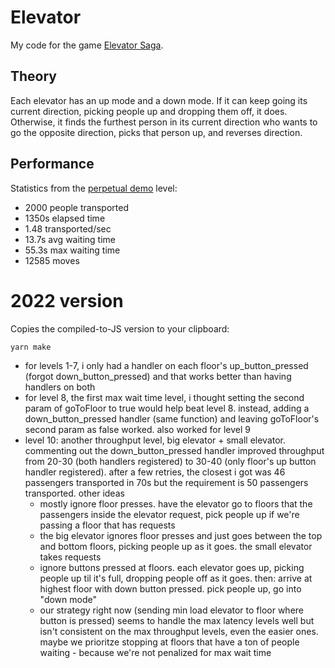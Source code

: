 Elevator
========

My code for the game [Elevator Saga](http://play.elevatorsaga.com/).

Theory
------

Each elevator has an up mode and a down mode. If it can keep going its current direction, picking people up and dropping them off, it does. Otherwise, it finds the furthest person in its current direction who wants to go the opposite direction, picks that person up, and reverses direction.

Performance
-----------

Statistics from the [perpetual demo](http://play.elevatorsaga.com/#challenge=18) level:

- 2000 people transported
- 1350s elapsed time
- 1.48 transported/sec
- 13.7s avg waiting time
- 55.3s max waiting time
- 12585 moves


# 2022 version

Copies the compiled-to-JS version to your clipboard:

```
yarn make
```

- for levels 1-7, i only had a handler on each floor's up_button_pressed (forgot down_button_pressed) and that works better than having handlers on both
- for level 8, the first max wait time level, i thought setting the second param of goToFloor to true would help beat level 8. instead, adding a down_button_pressed handler (same function) and leaving goToFloor's second param as false worked. also worked for level 9
- level 10: another throughput level, big elevator + small elevator. commenting out the down_button_pressed handler improved throughput from 20-30 (both handlers registered) to 30-40 (only floor's up button handler registered). after a few retries, the closest i got was 46 passengers transported in 70s but the requirement is 50 passengers transported. other ideas
  - mostly ignore floor presses. have the elevator go to floors that the passengers inside the elevator request, pick people up if we're passing a floor that has requests
  - the big elevator ignores floor presses and just goes between the top and bottom floors, picking people up as it goes. the small elevator takes requests
  - ignore buttons pressed at floors. each elevator goes up, picking people up til it's full, dropping people off as it goes. then: arrive at highest floor with down button pressed. pick people up, go into "down mode"
  - our strategy right now (sending min load elevator to floor where button is pressed) seems to handle the max latency levels well but isn't consistent on the max throughput levels, even the easier ones. maybe we prioritze stopping at floors that have a ton of people waiting - because we're not penalized for max wait time

